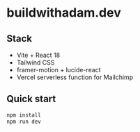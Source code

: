 # buildwithadam.dev

## Stack
- Vite + React 18
- Tailwind CSS
- framer-motion + lucide-react
- Vercel serverless function for Mailchimp

## Quick start
```bash
npm install
npm run dev
